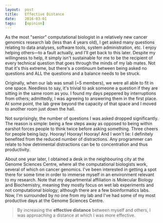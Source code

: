 ```yaml
---
layout:  post
title:   Effective Distance
date:    2016-03-01
tags:    [opinion]
---
```


As the most "senior" computational biologist in a relatively new cancer genomics 
research lab (less than 4 years old), I get asked many questions relating to 
data analyses, software tools, system administration, etc.
I enjoy helping others—to a fault actually, and I'll get back to this later. 
Despite my willingness to help, it simply isn't sustainable for me to be the 
recipient of every technical question that goes through the minds of my lab 
mates. 
Not that it's this extreme, but there's a continuum between being asked no 
questions and ALL the questions and a balance needs to be struck.

Originally, when our lab was small (~5 members), we were all able to fit in one
space.
Needless to say, it's trivial to ask someone a question if they are sitting in 
the same room as you.
I found my days peppered by interruptions from others; admittedly, I was
agreeing to answering them in the first place.
At some point, the lab grew beyond the capacity of that space and I moved to 
another room just down the hall.

Not surprisingly, the number of questions I was asked dropped significantly.
The reason is simple: being a few steps away as opposed to being within earshot
forces people to think twice before asking something.
Three cheers for people being lazy. Hooray! Hooray! Hooray!
And I won't lie: I definitely benefited from the reduced number of distractions.
Any programmer can relate to how detrimental distractions can be to 
concentration and thus productivity.

About one year later, I obtained a desk in the neighbouring city at the Genome
Sciences Centre, where all the computational biologists work, several of 
which on cancer genomics. 
I've been interested in getting a spot there for some time in order to immerse
myself in an environment relevant to my research.
Note that my departmental affiliation is Molecular Biology and Biochemistry, 
meaning they mostly focus on wet lab experiments and not computational
biology; although there are a few bioinformatics labs. 
Now, I'm surrounded by no one from my lab and I've had some of my most 
productive days at the Genome Sciences Centre.

> By increasing the **effective distance** between myself and others, I was 
> approaching a distance at which I was more effective.
